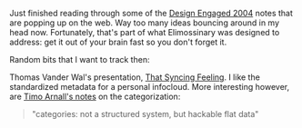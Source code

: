 <!--
title: Flat file categories
date: 16 November 2004
tags: unfinished
-->

Just finished reading through some of the [Design Engaged 2004][] notes that are
popping up on the web. Way too many ideas bouncing around in my head now.
Fortunately, that's part of what Elimossinary was designed to address: get it
out of your brain fast so you don't forget it.

Random bits that I want to track then:

Thomas Vander Wal's presentation, [That Syncing Feeling][]. I like the
standardized metadata for a personal infocloud. More interesting however, are
[Timo Arnall's notes][] on the categorization:

> "categories: not a structured system, but hackable flat data"

[Design Engaged 2004]: http://www.heyotwell.com/engaged2004/ "Andrew Otwell: A meeting of various designers from all over the globe (via Google)"
[That Syncing Feeling]: http://vanderwal.net/essays/designengaged/041112/ "Thomas Vander Wall: That Syncing Feeling (via Anne Galloway, purselipsquarejaw.org)"
[Timo Arnall's notes]: http://web.archive.org/web/20061011151913/http://www.elasticspace.com/index.php?id=57 "Timo Arnall: Design Engaged 2004 (via Anne Galloway, purselipsquarejaw.org)"
